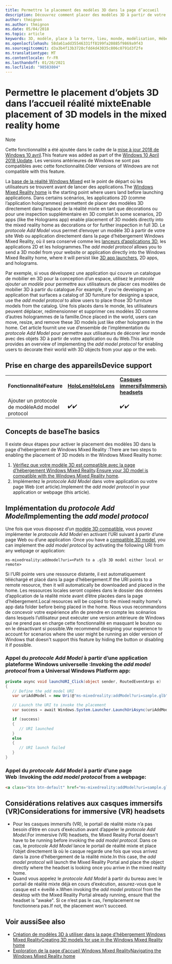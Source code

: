 ```yaml
---
title: Permettre le placement des modèles 3D dans la page d’accueil
description: Découvrez comment placer des modèles 3D à partir de votre site Web ou de votre application dans la page d’hébergement Windows Mixed Reality.
author: thmignon
ms.author: thmignon
ms.date: 05/04/2018
ms.topic: article
keywords: 3D, modèle, place à la terre, lieu, monde, modélisation, Hébergement de réalité mixte, Web, application, casque de réalité mixte, casque Windows Mixed realisation, casque de réalité virtuelle
ms.openlocfilehash: 58da61add35546331ff8199fa20885f9869a9f43
ms.sourcegitcommit: d3a3b4f13b3728cfdd4d43035c806c0791d3f2fe
ms.translationtype: MT
ms.contentlocale: fr-FR
ms.lasthandoff: 01/20/2021
ms.locfileid: "98583804"
---
```

# <a name="enable-placement-of-3d-models-in-the-mixed-reality-home"></a><span data-ttu-id="3c20d-104">Permettre le placement d’objets 3D dans l’accueil réalité mixte</span><span class="sxs-lookup"><span data-stu-id="3c20d-104">Enable placement of 3D models in the mixed reality home</span></span>

> [!NOTE]
> <span data-ttu-id="3c20d-105">Cette fonctionnalité a été ajoutée dans le cadre de la [mise à jour 2018 de Windows 10 avril](/windows/mixed-reality/enthusiast-guide/release-notes-april-2018).</span><span class="sxs-lookup"><span data-stu-id="3c20d-105">This feature was added as part of the [Windows 10 April 2018 Update](/windows/mixed-reality/enthusiast-guide/release-notes-april-2018).</span></span> <span data-ttu-id="3c20d-106">Les versions antérieures de Windows ne sont pas compatibles avec cette fonctionnalité.</span><span class="sxs-lookup"><span data-stu-id="3c20d-106">Older versions of Windows are not compatible with this feature.</span></span>

<span data-ttu-id="3c20d-107">La [base de la réalité Windows Mixed](../discover/navigating-the-windows-mixed-reality-home.md) est le point de départ où les utilisateurs se trouvent avant de lancer des applications.</span><span class="sxs-lookup"><span data-stu-id="3c20d-107">The [Windows Mixed Reality home](../discover/navigating-the-windows-mixed-reality-home.md) is the starting point where users land before launching applications.</span></span> <span data-ttu-id="3c20d-108">Dans certains scénarios, les applications 2D (comme l’application hologrammes) permettent de placer des modèles 3D directement dans l’espace de la réalité mixte en tant que décorations ou pour une inspection supplémentaire en 3D complet.</span><span class="sxs-lookup"><span data-stu-id="3c20d-108">In some scenarios, 2D apps (like the Holograms app) enable placement of 3D models directly into the mixed reality home as decorations or for further inspection in full 3D.</span></span> <span data-ttu-id="3c20d-109">Le *protocole Add Model* vous permet d’envoyer un modèle 3D à partir de votre site Web ou application directement dans la page d’hébergement Windows Mixed Reality, où il sera conservé comme les [lanceurs d’applications 3D](3d-app-launcher-design-guidance.md), les applications 2D et les hologrammes.</span><span class="sxs-lookup"><span data-stu-id="3c20d-109">The *add model protocol* allows you to send a 3D model from your website or application directly into the Windows Mixed Reality home, where it will persist like [3D app launchers](3d-app-launcher-design-guidance.md), 2D apps, and holograms.</span></span> 

<span data-ttu-id="3c20d-110">Par exemple, si vous développez une application qui couvre un catalogue de mobilier en 3D pour la conception d’un espace, utilisez le *protocole ajouter un modèle* pour permettre aux utilisateurs de placer ces modèles de mobilier 3D à partir du catalogue.</span><span class="sxs-lookup"><span data-stu-id="3c20d-110">For example, if you're developing an application that surfaces a catalog of 3D furniture for designing a space, use the *add model protocol* to allow users to place those 3D furniture models from the catalog.</span></span> <span data-ttu-id="3c20d-111">Une fois placés dans le monde, les utilisateurs peuvent déplacer, redimensionner et supprimer ces modèles 3D comme d’autres hologrammes de la famille.</span><span class="sxs-lookup"><span data-stu-id="3c20d-111">Once placed in the world, users can move, resize, and remove these 3D models just like other holograms in the home.</span></span> <span data-ttu-id="3c20d-112">Cet article fournit une vue d’ensemble de l’implémentation du *protocole Add Model* pour permettre aux utilisateurs de décorer leur monde avec des objets 3D à partir de votre application ou du Web.</span><span class="sxs-lookup"><span data-stu-id="3c20d-112">This article provides an overview of implementing the *add model protocol* for enabling users to decorate their world with 3D objects from your app or the web.</span></span>

## <a name="device-support"></a><span data-ttu-id="3c20d-113">Prise en charge des appareils</span><span class="sxs-lookup"><span data-stu-id="3c20d-113">Device support</span></span>

<table>
    <colgroup>
    <col width="33%" />
    <col width="33%" />
    <col width="33%" />
    </colgroup>
    <tr>
        <td><span data-ttu-id="3c20d-114"><strong>Fonctionnalité</strong></span><span class="sxs-lookup"><span data-stu-id="3c20d-114"><strong>Feature</strong></span></span></td>
        <td><span data-ttu-id="3c20d-115"><a href="/hololens/hololens1-hardware"><strong>HoloLens</strong></a></span><span class="sxs-lookup"><span data-stu-id="3c20d-115"><a href="/hololens/hololens1-hardware"><strong>HoloLens</strong></a></span></span></td>
        <td><span data-ttu-id="3c20d-116"><a href="../discover/immersive-headset-hardware-details.md"><strong>Casques immersifs</strong></a></span><span class="sxs-lookup"><span data-stu-id="3c20d-116"><a href="../discover/immersive-headset-hardware-details.md"><strong>Immersive headsets</strong></a></span></span></td>
    </tr>
     <tr>
        <td><span data-ttu-id="3c20d-117">Ajouter un protocole de modèle</span><span class="sxs-lookup"><span data-stu-id="3c20d-117">Add model protocol</span></span></td>
        <td><span data-ttu-id="3c20d-118">✔️</span><span class="sxs-lookup"><span data-stu-id="3c20d-118">✔️</span></span></td>
        <td><span data-ttu-id="3c20d-119">✔️</span><span class="sxs-lookup"><span data-stu-id="3c20d-119">✔️</span></span></td>
    </tr>
</table>

## <a name="the-basics"></a><span data-ttu-id="3c20d-120">Concepts de base</span><span class="sxs-lookup"><span data-stu-id="3c20d-120">The basics</span></span>

<span data-ttu-id="3c20d-121">Il existe deux étapes pour activer le placement des modèles 3D dans la page d’hébergement de Windows Mixed Reality :</span><span class="sxs-lookup"><span data-stu-id="3c20d-121">There are two steps to enabling the placement of 3D models in the Windows Mixed Reality home:</span></span>
1. <span data-ttu-id="3c20d-122">[Vérifiez que votre modèle 3D est compatible avec la page d’hébergement Windows Mixed Reality](creating-3d-models-for-use-in-the-windows-mixed-reality-home.md).</span><span class="sxs-lookup"><span data-stu-id="3c20d-122">[Ensure your 3D model is compatible with the Windows Mixed Reality home](creating-3d-models-for-use-in-the-windows-mixed-reality-home.md).</span></span>
2. <span data-ttu-id="3c20d-123">Implémentez le *protocole Add Model* dans votre application ou votre page Web (cet article).</span><span class="sxs-lookup"><span data-stu-id="3c20d-123">Implement the *add model protocol* in your application or webpage (this article).</span></span>

## <a name="implementing-the-add-model-protocol"></a><span data-ttu-id="3c20d-124">Implémentation du *protocole Add Model*</span><span class="sxs-lookup"><span data-stu-id="3c20d-124">Implementing the *add model protocol*</span></span>

<span data-ttu-id="3c20d-125">Une fois que vous disposez d’un [modèle 3D compatible](creating-3d-models-for-use-in-the-windows-mixed-reality-home.md), vous pouvez implémenter le *protocole Add Model* en activant l’URI suivant à partir d’une page Web ou d’une application :</span><span class="sxs-lookup"><span data-stu-id="3c20d-125">Once you have a [compatible 3D model](creating-3d-models-for-use-in-the-windows-mixed-reality-home.md), you can implement the *add model protocol* by activating the following URI from any webpage or application:</span></span>

```
ms-mixedreality:addmodel?uri=<Path to a .glb 3D model either local or remote>
```

<span data-ttu-id="3c20d-126">Si l’URI pointe vers une ressource distante, il est automatiquement téléchargé et placé dans la page d’hébergement.</span><span class="sxs-lookup"><span data-stu-id="3c20d-126">If the URI points to a remote resource, then it will automatically be downloaded and placed in the home.</span></span> <span data-ttu-id="3c20d-127">Les ressources locales seront copiées dans le dossier des données d’application de la réalité mixte avant d’être placées dans la page d’hébergement.</span><span class="sxs-lookup"><span data-stu-id="3c20d-127">Local resources will be copied to the mixed reality home's app data folder before being placed in the home.</span></span> <span data-ttu-id="3c20d-128">Nous vous recommandons de concevoir votre expérience afin de prendre en compte les scénarios dans lesquels l’utilisateur peut exécuter une version antérieure de Windows qui ne prend pas en charge cette fonctionnalité en masquant le bouton ou en le désactivant si possible.</span><span class="sxs-lookup"><span data-stu-id="3c20d-128">We recommend designing your experience to account for scenarios where the user might be running an older version of Windows that doesn't support this feature by hiding the button or disabling it if possible.</span></span> 

### <a name="invoking-the-add-model-protocol-from-a-universal-windows-platform-app"></a><span data-ttu-id="3c20d-129">Appel du *protocole Add Model* à partir d’une application plateforme Windows universelle :</span><span class="sxs-lookup"><span data-stu-id="3c20d-129">Invoking the *add model protocol* from a Universal Windows Platform app:</span></span>

```C#
private async void launchURI_Click(object sender, RoutedEventArgs e)
{
   // Define the add model URI
   var uriAddModel = new Uri(@"ms-mixedreality:addModel?uri=sample.glb");

   // Launch the URI to invoke the placement
   var success = await Windows.System.Launcher.LaunchUriAsync(uriAddModel);

   if (success)
   {
      // URI launched
   }
   else
   {
      // URI launch failed
   }
}
```

### <a name="invoking-the-add-model-protocol-from-a-webpage"></a><span data-ttu-id="3c20d-130">Appel du *protocole Add Model* à partir d’une page Web :</span><span class="sxs-lookup"><span data-stu-id="3c20d-130">Invoking the *add model protocol* from a webpage:</span></span>

```html
<a class="btn btn-default" href="ms-mixedreality:addModel?uri=sample.glb"> Place 3D Model </a>
```

## <a name="considerations-for-immersive-vr-headsets"></a><span data-ttu-id="3c20d-131">Considérations relatives aux casques immersifs (VR)</span><span class="sxs-lookup"><span data-stu-id="3c20d-131">Considerations for immersive (VR) headsets</span></span>

* <span data-ttu-id="3c20d-132">Pour les casques immersifs (VR), le portail de réalité mixte n’a pas besoin d’être en cours d’exécution avant d’appeler le *protocole Add Model*.</span><span class="sxs-lookup"><span data-stu-id="3c20d-132">For immersive (VR) headsets, the Mixed Reality Portal doesn't have to be running before invoking the *add model protocol*.</span></span> <span data-ttu-id="3c20d-133">Dans ce cas, le *protocole Add Model* lance le portail de réalité mixte et place l’objet directement là où le casque regarde une fois que vous arrivez dans la zone d’hébergement de la réalité mixte.</span><span class="sxs-lookup"><span data-stu-id="3c20d-133">In this case, the *add model protocol* will launch the Mixed Reality Portal and place the object directly where the headset is looking once you arrive in the mixed reality home.</span></span> 
* <span data-ttu-id="3c20d-134">Quand vous appelez le *protocole Add Model* à partir du bureau avec le portail de réalité mixte déjà en cours d’exécution, assurez-vous que le casque est « éveillé ».</span><span class="sxs-lookup"><span data-stu-id="3c20d-134">When invoking the *add model protocol* from the desktop with the Mixed Reality Portal already running, ensure that the headset is "awake".</span></span> <span data-ttu-id="3c20d-135">Si ce n’est pas le cas, l’emplacement ne fonctionnera pas.</span><span class="sxs-lookup"><span data-stu-id="3c20d-135">If not, the placement won't succeed.</span></span> 

## <a name="see-also"></a><span data-ttu-id="3c20d-136">Voir aussi</span><span class="sxs-lookup"><span data-stu-id="3c20d-136">See also</span></span>

* [<span data-ttu-id="3c20d-137">Création de modèles 3D à utiliser dans la page d’hébergement Windows Mixed Reality</span><span class="sxs-lookup"><span data-stu-id="3c20d-137">Creating 3D models for use in the Windows Mixed Reality home</span></span>](creating-3d-models-for-use-in-the-windows-mixed-reality-home.md)
* [<span data-ttu-id="3c20d-138">Exploration de la page d’accueil Windows Mixed Reality</span><span class="sxs-lookup"><span data-stu-id="3c20d-138">Navigating the Windows Mixed Reality home</span></span>](../discover/navigating-the-windows-mixed-reality-home.md)